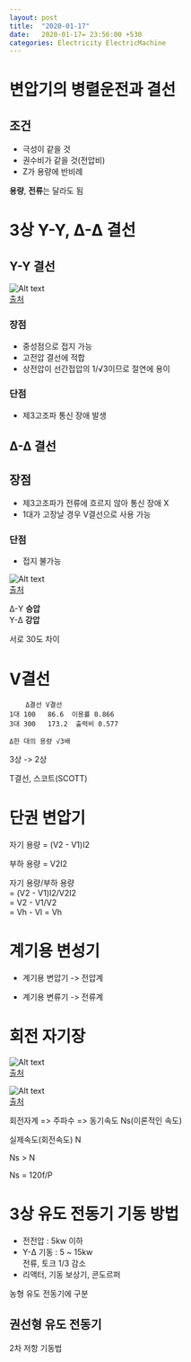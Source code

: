 ```yaml
---
layout: post
title:  "2020-01-17"
date:   2020-01-17= 23:56:00 +530
categories: Electricity ElectricMachine
---
```


# 변압기의 병렬운전과 결선   

## 조건   

   + 극성이 같을 것   
   + 권수비가 같을 것(전압비)
   + Z가 용량에 반비례

**용량**, **전류**는 달라도 됨   

# 3상 Y-Y, Δ-Δ 결선   

## Y-Y 결선   

![Alt text](../../../../../img/electricity/Y-Y.png)   
[출처](https://nate9389.tistory.com/1091)   

### 장점
   + 중성점으로 접지 가능
   + 고전압 결선에 적합
   + 상전압이 선간접압의 1/√3이므로 절연에 용이

### 단점
   + 제3고조파 통신 장애 발생

## Δ-Δ 결선   

## 장점
   + 제3고조파가 전류에 흐르지 않아 통신 장애 X
   + 1대가 고장날 경우 V결선으로 사용 가능  
 
### 단점
   + 접지 불가능

![Alt text](../../../../../img/electricity/D-D.png)   
[출처](https://nate9389.tistory.com/1091) 

Δ-Y **승압**     
Y-Δ **강압** 

서로 30도 차이   

# V결선   

```
    Δ결선 V결선
1대 100   86.6  이용률 0.866
3대 300   173.2  출력비 0.577

Δ한 대의 용량 √3배
```

3상 -> 2상   

T결선, 스코트(SCOTT)   

# 단권 변압기   

자기 용량 = (V2 - V1)I2

부하 용량 = V2I2   

자기 용량/부하 용량    
 = (V2 - V1)I2/V2I2   
 = V2 - V1/V2   
 = Vh - Vl = Vh   

# 계기용 변성기   

   + 계기용 변압기 -> 전압계

   + 계기용 변류기 -> 전류계

# 회전 자기장   

![Alt text](../../../../../img/electricity/3AC.png)   
[출처](https://www.rohm.co.kr/electronics-basics/motors/motor_what3) 

![Alt text](../../../../../img/electricity/3uAC.gif)   
[출처](http://1.241.70.112/common/highspeed/20030602/1_9350.html)   

회전자계 => 주파수 => 동기속도 Ns(이론적인 속도)   

실제속도(회전속도) N   

Ns > N   

Ns = 120f/P   

# 3상 유도 전동기 기동 방법   

   + 전전압 : 5kw 이하   
   + Y-Δ 기동 : 5 ~ 15kw   
전류, 토크 1/3 감소   
   + 리액터, 기동 보상기, 콘도르퍼   

  농형 유도 전동기에 구분   

## 권선형 유도 전동기   
2차 저항 기동법